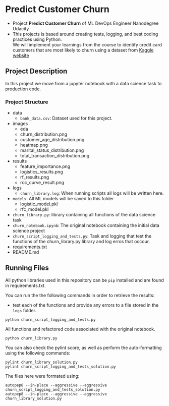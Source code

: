 # Predict Customer Churn

- Project **Predict Customer Churn** of ML DevOps Engineer Nanodegree Udacity
- This projects is based around creating tests, logging, and best coding practices using Python.  
We will implement your learnings from the course to identify credit card customers that are most likely to churn using a dataset from [Kaggle website](https://www.kaggle.com/sakshigoyal7/credit-card-customers/code) 

## Project Description
In this project we move from a jupyter notebook with a data science task to production code. 

### Project Structure
- data
  - `bank_data.csv`: Dataset used for this project. 
- images
  - eda
   - churn_distribution.png
   - customer_age_distribution.png
   - heatmap.png
   - marital_status_distribution.png
   - total_transaction_distribution.png
 - results
   - feature_importance.png
   - logistics_results.png
   - rf_results.png
   - roc_curve_result.png
- logs
  - `churn_library.log`: When running scripts all logs will be written here.
- `models`: All ML models will be saved to this folder
  - logistic_model.pkl
  - rfc_model.pkl
- `churn_library.py`: library containing all functions of the data science task
- `churn_notebook.ipynb`: The original notebook containing the initial data science project
- `churn_script_logging_and_tests.py`: Task and logging that test the functions of the churn_library.py library and log erros that occour.
- requirements.txt
- README.md


## Running Files
All python libraries used in this repository can be `pip` installed and are found in requirements.txt. 

You can run the the following commands in order to retrieve the results:

* test each of the functions and provide any errors to a file stored in the `logs` folder.

```
python churn_script_logging_and_tests.py
```
All functions and refactored code associated with the original notebook.
```
python churn_library.py
```

You can also check the pylint score, as well as perform the auto-formatting using the following commands:

```
pylint churn_library_solution.py
pylint churn_script_logging_and_tests_solution.py
```

The files here were formated using:
```
autopep8 --in-place --aggressive --aggressive churn_script_logging_and_tests_solution.py
autopep8 --in-place --aggressive --aggressive churn_library_solution.py


